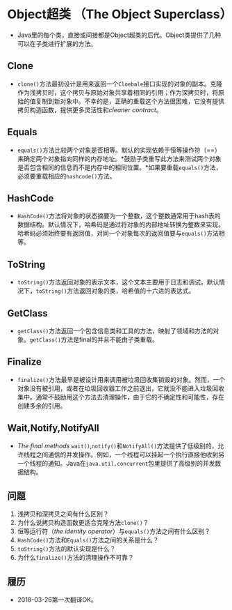 # Object超类 （The Object Superclass）

+ Java里的每个类，直接或间接都是Object超类的后代。Object类提供了几种可以在子类进行扩展的方法。

## Clone

+ `clone()`方法最初设计是用来返回一个`Cloebale`接口实现的对象的副本。克隆作为浅拷贝时，这个拷贝与原始对象共享着相同的引用；作为深拷贝时，将原始的值复制到新对象中。不幸的是，正确的重载这个方法很困难，它没有提供拷贝构造函数，提供更多灵活性和*cleaner contract*。

## Equals

+ `equals()`方法比较两个对象是否相等。默认的实现依赖于恒等操作符（==）来确定两个对象指向同样的内存地址。*鼓励子类重写此方法来测试两个对象是否包含相同的信息而不是内存中的相同位置。*如果要重载`equals()`方法，必须要重载相应的`hashcode()`方法。

## HashCode

+ `HashCode()`方法将对象的状态摘要为一个整数，这个整数通常用于hash表的数据结构。默认情况下，哈希码是通过将对象的内部地址转换为整数来实现。哈希码必须始终要有返回值，对同一个对象每次的返回值要与`equals()`方法相等。

## ToString

+ `toString()`方法返回对象的表示文本，这个文本主要用于日志和调试。默认情况下，`toString()`方法返回对象的类，哈希值的十六进的表达式。

## GetClass

+ `getClass()`方法返回一个包含信息类和工具的方法，映射了领域和方法的对象。`getClass()`方法是final的并且不能由子类重载。

## Finalize

+ `finalize()`方法最早是被设计用来调用被垃圾回收集销毁的对象。然而，一个对象没有被引用，或者在垃圾回收器工作之前退出，它就没不能进入垃圾回收集中。通常不鼓励用这个方法去清理操作，由于它的不确定性和可能性，存在创建多余的引用。

## Wait,Notify,NotifyAll

+ *The final methods* `wait()`,`notify()`和`NotifyAll()`方法提供了低级别的，允许线程之间通信的并发操作。例如，一个线程可以挂起一个执行直接他收到另一个线程的通知。Java在`java.util.concurrent`包里提供了高级别的并发数据结构。

## 问题

1. 浅拷贝和深拷贝之间有什么区别？
2. 为什么说拷贝构造函数更适合克隆方法`clone()`？
3. 恒等运行符（*the identity operator*）与`equals()`方法之间有什么区别？
4. `HashCode()`方法和`Equals()`方法之间的关系是什么？
5. `toString()`方法的默认实现是什么？
6. 为什么`finalize()`方法的清理操作不可靠？

## 履历

+ 2018-03-26第一次翻译OK。

